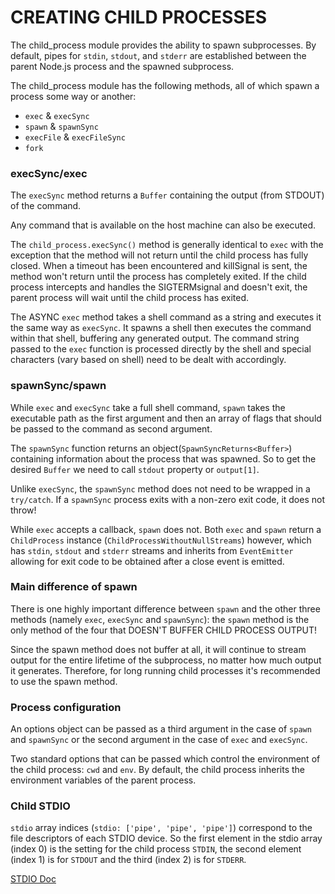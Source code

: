 # CREATING CHILD PROCESSES

The child_process module provides the ability to spawn subprocesses. By default, pipes for `stdin`, `stdout`, and `stderr` are established between the parent Node.js process and the spawned subprocess.<br>

The child_process module has the following methods, all of which spawn a process some way or another:

- `exec` & `execSync`
- `spawn` & `spawnSync`
- `execFile` & `execFileSync`
- `fork`

### execSync/exec

The `execSync` method returns a `Buffer` containing the output (from STDOUT) of the command.<br>

Any command that is available on the host machine can also be executed.<br>

The `child_process.execSync()` method is generally identical to `exec` with the exception that the method will not return until the child process has fully closed. When a timeout has been encountered and killSignal is sent, the method won't return until the process has completely exited. If the child process intercepts and handles the SIGTERMsignal and doesn't exit, the parent process will wait until the child process has exited.

The ASYNC `exec` method takes a shell command as a string and executes it the same way as `execSync`. It spawns a shell then executes the command within that shell, buffering any generated output. The command string passed to the `exec` function is processed directly by the shell and special characters (vary based on shell) need to be dealt with accordingly.

### spawnSync/spawn

While `exec` and `execSync` take a full shell command, `spawn` takes the executable path as the first argument and then an array of flags that should be passed to the command as second argument.<br>

The `spawnSync` function returns an object(`SpawnSyncReturns<Buffer>`) containing information about the process that was spawned. So to get the desired `Buffer` we need to call `stdout` property or `output[1]`.<br>

Unlike `execSync`, the `spawnSync` method does not need to be wrapped in a `try/catch`. If a `spawnSync` process exits with a non-zero exit code, it does not throw!<br>

While `exec` accepts a callback, `spawn` does not. Both `exec` and `spawn` return a `ChildProcess` instance (`ChildProcessWithoutNullStreams`) however, which has `stdin`, `stdout` and `stderr` streams and inherits from `EventEmitter` allowing for exit code to be obtained after a close event is emitted.

### Main difference of spawn

There is one highly important difference between `spawn` and the other three methods (namely `exec`, `execSync` and `spawnSync`): the `spawn` method is the only method of the four that DOESN'T BUFFER CHILD PROCESS OUTPUT!<br>

Since the spawn method does not buffer at all, it will continue to stream output for the entire lifetime of the subprocess, no matter how much output it generates. Therefore, for long running child processes it's recommended to use the spawn method.

### Process configuration

An options object can be passed as a third argument in the case of `spawn` and `spawnSync` or the second argument in the case of `exec` and `execSync`.<br>

Two standard options that can be passed which control the environment of the child process: `cwd` and `env`. By default, the child process inherits the environment variables of the parent process.<br>

### Child STDIO

`stdio` array indices (`stdio: ['pipe', 'pipe', 'pipe']`) correspond to the file descriptors of each STDIO device. So the first element in the stdio array (index 0) is the setting for the child process `STDIN`, the second element (index 1) is for `STDOUT` and the third (index 2) is for `STDERR`.<br>

[STDIO Doc](https://nodejs.org/dist/latest-v16.x/docs/api/child_process.html#child_process_options_stdio)
